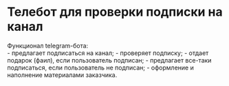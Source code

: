 <h1>Телебот для проверки подписки на канал</h1>
<p>Функционал telegram-бота:<br>
- предлагает подписаться на канал;
- проверяет подписку;
- отдает подарок (фаил), если пользователь подписан;
- предлагает все-таки подписаться, если пользователь не подписан;
- оформление и наполнение материалами заказчика.</p>

